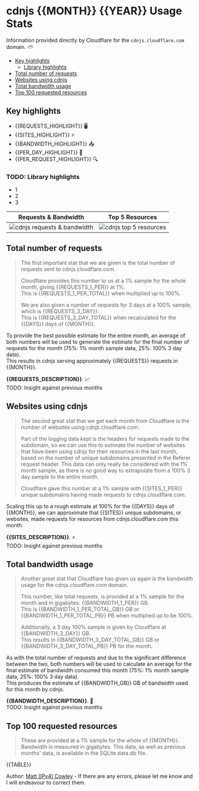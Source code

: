 # cdnjs {{MONTH}} {{YEAR}} Usage Stats

Information provided directly by Cloudflare for the `cdnjs.cloudflare.com` domain. ⛅️

- [Key highlights](#key-highlights)
  - [Library highlights](#library-highlights)
- [Total number of requests](#total-number-of-requests)
- [Websites using cdnjs](#websites-using-cdnjs)
- [Total bandwidth usage](#total-bandwidth-usage)
- [Top 100 requested resources](#top-100-requested-resources)

## Key highlights

- {{REQUESTS_HIGHLIGHT}} 🖥
- {{SITES_HIGHLIGHT}} ⚡️
- {{BANDWIDTH_HIGHLIGHT}} 📤
- {{PER_DAY_HIGHLIGHT}} 🤯
- {{PER_REQUEST_HIGHLIGHT}} 🔍
 
### TODO: Library highlights

- 1
- 2
- 3

| Requests & Bandwidth | Top 5 Resources |
|---|---|
| ![cdnjs requests & bandwidth](../cdnjs_requests_and_bandwidth.png) | ![cdnjs top 5 resources](../cdnjs_top_5_resources.png) |

## Total number of requests

> The first important stat that we are given is the total number of requests sent to cdnjs.cloudflare.com.
> 
> Cloudflare provides this number to us at a 1% sample for the whole month, giving {{REQUESTS_1_PER}} at 1%.\
> This is {{REQUESTS_1_PER_TOTAL}} when multiplied up to 100%.
> 
> We are also given a number of requests for 3 days at a 100% sample, which is {{REQUESTS_3_DAY}}.\
> This is {{REQUESTS_3_DAY_TOTAL}} when recalculated for the {{DAYS}} days of {{MONTH}}.

To provide the best possible estimate for the entire month, an average of both numbers will be used to generate the
 estimate for the final number of requests for the month (75%: 1% month sample data, 25%: 100% 3 day data).\
This results in cdnjs serving approximately {{REQUESTS}} requests in {{MONTH}}.

**{{REQUESTS_DESCRIPTION}}**. 📈\
TODO: Insight against previous months

## Websites using cdnjs

> The second great stat that we get each month from Cloudflare is the number of websites using cdnjs.cloudflare.com.
> 
> Part of the logging data kept is the headers for requests made to the subdomain, so we can use this to estimate the
>  number of websites that have been using cdnjs for their resources in the last month, based on the number of unique
>  subdomains presented in the Referer request header. This data can only really be considered with the 1% month
>  sample, as there is no good way to extrapolate from a 100% 3 day sample to the entire month.
>
> Cloudflare gave this number at a 1% sample with {{SITES_1_PER}} unique subdomains having made requests to
>  cdnjs.cloudflare.com.

Scaling this up to a rough estimate at 100% for the {{DAYS}} days of {{MONTH}}, we can approximate that {{SITES}} unique
 subdomains, or websites, made requests for resources from cdnjs.cloudflare.com this month.

**{{SITES_DESCRIPTION}}**. ⚡️\
TODO: Insight against previous months

## Total bandwidth usage

> Another great stat that Cloudflare has given us again is the bandwidth usage for the cdnjs.cloudflare.com domain.
> 
> This number, like total requests, is provided at a 1% sample for the month and in gigabytes: {{BANDWIDTH_1_PER}} GB.\
> This is {{BANDWIDTH_1_PER_TOTAL_GB}} GB or {{BANDWIDTH_1_PER_TOTAL_PB}} PB when multiplied up to be 100%.
> 
> Additionally, a 3 day 100% sample is given by Cloudflare at {{BANDWIDTH_3_DAY}} GB.\
> This results in {{BANDWIDTH_3_DAY_TOTAL_GB}} GB or {{BANDWIDTH_3_DAY_TOTAL_PB}} PB for the month.

As with the total number of requests and due to the significant difference between the two, both numbers will be used to
 calculate an average for the final estimate of bandwidth consumed this month (75%: 1% month sample data, 25%: 100% 3
 day data).\
This produces the estimate of {{BANDWIDTH_GB}} GB of bandwidth used for this month by cdnjs.

**{{BANDWIDTH_DESCRIPTION}}**. 🤯\
TODO: Insight against previous months

## Top 100 requested resources

> These are provided at a 1% sample for the whole of {{MONTH}}.
> Bandwidth is measured in gigabytes.
> This data, as well as previous months' data, is available in the SQLite data.db file.

{{TABLE}}

Author: [Matt (IPv4) Cowley](https://mattcowley.co.uk) - If there are any errors, please let me know and I will
 endeavour to correct them.
